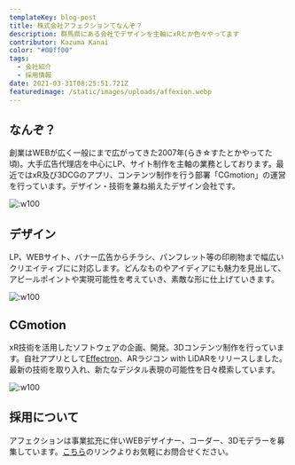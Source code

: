 ```yaml
---
templateKey: blog-post
title: 株式会社アフェクションてなんぞ？
description: 群馬県にある会社でデザインを主軸にxRとか色々やってます
contributor: Kazuma Kanai
color: "#00ff00"
tags:
  - 会社紹介
  - 採用情報
date: 2021-03-31T08:25:51.721Z
featuredimage: /static/images/uploads/affexion.webp
---
```

## なんぞ？
創業はWEBが広く一般にまで広がってきた2007年(らき☆すたとかやってた頃)。大手広告代理店を中心にLP、サイト制作を主軸の業務としております。最近ではxR及び3DCGのアプリ、コンテンツ制作を行う部署「CGmotion」の運営を行っています。デザイン・技術を兼ね揃えたデザイン会社です。

![:w100](/images/uploads/affexion.webp)


## デザイン

LP、WEBサイト、バナー広告からチラシ、パンフレット等の印刷物まで幅広いクリエイティブにに対応します。どんなものやアイディアにも魅力を見出して、アピールポイントや実現可能性を考えていき、素敵な形に仕上げていきます。

![:w100](/images/uploads/201203_affexion_lp_51.png)


## CGmotion

xR技術を活用したソフトウェアの企画、開発。3Dコンテンツ制作を行っています。自社アプリとして[Effectron](https://apps.apple.com/jp/app/effectron/id1526438768)、ARラジコン with LiDARをリリースしました。最新の技術を取り入れ、新たなデジタル表現の可能性を日々模索しています。

![:w100](/images/uploads/press_iphone.png)

## 採用について

アフェクションは事業拡充に伴いWEBデザイナー、コーダー、3Dモデラーを募集しています。[こちら](https://affexion-blog.netlify.app/%E6%8E%A1%E7%94%A8%E6%83%85%E5%A0%B1-web%E3%83%87%E3%82%B6%E3%82%A4%E3%83%8A%E3%83%BC-%E3%82%B3%E3%83%BC%E3%83%80%E3%83%BC-3d%E3%83%A2%E3%83%87%E3%83%A9%E3%83%BC%E3%81%AE%E5%8B%9F%E9%9B%86%E3%81%AB%E3%81%A4%E3%81%84%E3%81%A6--wed-mar-31-2021-17-01-00-gmt-0900-%E6%97%A5%E6%9C%AC%E6%A8%99%E6%BA%96%E6%99%82/)のリンクよりお気軽にお問合せください。

